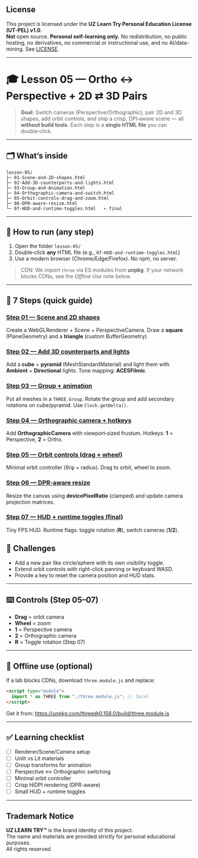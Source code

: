 ## License
This project is licensed under the **UZ Learn Try Personal Education License (UT-PEL) v1.0**.  
**Not** open source. **Personal self-learning only.** No redistribution, no public hosting, no derivatives, no commercial or instructional use, and no AI/data-mining. See [LICENSE](../LICENSE).

---

# 🎓 Lesson 05 — Ortho ↔ Perspective + 2D ⇄ 3D Pairs

> **Goal:** Switch cameras (Perspective/Orthographic), pair 2D and 3D shapes, add orbit controls, and ship a crisp, DPI‑aware scene — all **without build tools**. Each step is a **single HTML file** you can double‑click.

---

## 🗂 What’s inside

```
lesson-05/
├─ 01-Scene-and-2D-shapes.html
├─ 02-Add-3D-counterparts-and-lights.html
├─ 03-Group-and-Animation.html
├─ 04-Orthographic-camera-and-switch.html
├─ 05-Orbit-controls-drag-and-zoom.html
├─ 06-DPR-aware-resize.html
└─ 07-HUD-and-runtime-toggles.html   ← final
```

---

## 🚀 How to run (any step)

1. Open the folder `lesson-05/`
2. Double‑click **any** HTML file (e.g., `07-HUD-and-runtime-toggles.html`)
3. Use a modern browser (Chrome/Edge/Firefox). No npm, no server.

> CDN: We import `three` via ES modules from **unpkg**. If your network blocks CDNs, see the _Offline Use_ note below.

---

## 🧭 7 Steps (quick guide)

### [Step 01 — Scene and 2D shapes](./05-01-Scene-and-2D-shapes.html)
Create a WebGLRenderer + Scene + PerspectiveCamera. Draw a **square** (PlaneGeometry) and a **triangle** (custom BufferGeometry).

### [Step 02 — Add 3D counterparts and lights](./05-02-Add-3D-counterparts-and-lights.html)
Add a **cube** + **pyramid** (MeshStandardMaterial) and light them with **Ambient** + **Directional** lights. Tone mapping: **ACESFilmic**.

### [Step 03 — Group + animation](./05-03-Group-and-Animation.html)
Put all meshes in a `THREE.Group`. Rotate the group and add secondary rotations on cube/pyramid. Use `Clock.getDelta()`.

### [Step 04 — Orthographic camera + hotkeys](./05-04-Orthographic-camera-and-switch.html)
Add **OrthographicCamera** with viewport‑sized frustum. Hotkeys: **1** = Perspective, **2** = Ortho.

### [Step 05 — Orbit controls (drag + wheel)](./05-05-Orbit-controls-drag-and-zoom.html)
Minimal orbit controller (θ/φ + radius). Drag to orbit, wheel to zoom.

### [Step 06 — DPR‑aware resize](./05-06-DPR-aware-resize.html)
Resize the canvas using **devicePixelRatio** (clamped) and update camera projection matrices.

### [Step 07 — HUD + runtime toggles (final)](./05-07-HUD-and-runtime-toggles.html)
Tiny FPS HUD. Runtime flags: toggle rotation (**R**), switch cameras (**1/2**).

## 💪 Challenges
- Add a new pair like circle/sphere with its own visibility toggle.
- Extend orbit controls with right-click panning or keyboard WASD.
- Provide a key to reset the camera position and HUD stats.

---

## ⌨️ Controls (Step 05–07)
- **Drag** = orbit camera
- **Wheel** = zoom
- **1** = Perspective camera
- **2** = Orthographic camera
- **R** = Toggle rotation (Step 07)

---

## 🧱 Offline use (optional)
If a lab blocks CDNs, download `three.module.js` and replace:

```html
<script type="module">
  import * as THREE from "./three.module.js"; // local
</script>
```

Get it from: https://unpkg.com/three@0.158.0/build/three.module.js

---

## ✅ Learning checklist
- [ ] Renderer/Scene/Camera setup
- [ ] Unlit vs Lit materials
- [ ] Group transforms for animation
- [ ] Perspective ↔ Orthographic switching
- [ ] Minimal orbit controller
- [ ] Crisp HiDPI rendering (DPR-aware)
- [ ] Small HUD + runtime toggles

---

## Trademark Notice

**UZ LEARN TRY™** is the brand identity of this project.  
The name and materials are provided strictly for personal educational purposes.  
All rights reserved.
